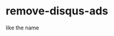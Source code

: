 # remove-disqus-ads
like the name


<script>	
//let attemps=0;
const clearDsq = setInterval(() => {
	//console.log(attemps++)
	document.querySelectorAll('iframe[name^=dsq]').forEach(element => 	{
		if (element.getAttribute('src') == null) { 
			element.remove(); 
			clearInterval(clearDsq);
		}	
	})
}, 400);

</script>	
